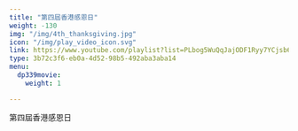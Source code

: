 ```yaml
---
title: "第四屆香港感恩日"
weight: -130
img: "/img/4th_thanksgiving.jpg"
icon: "/img/play_video_icon.svg"
link: https://www.youtube.com/playlist?list=PLbog5WuQqJajODF1Ryy7YCjsb6IuB2lLG
type: 3b72c3f6-eb0a-4d52-98b5-492aba3aba14
menu:
  dp339movie:
    weight: 1

---
```

第四屆香港感恩日
